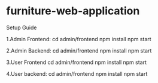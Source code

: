 # furniture-web-application
Setup Guide

1.Admin Frontend:
  cd admin/frontend
  npm install
  npm start

2.Admin Backend:
  cd admin/frontend
  npm install
  npm start

3.User Frontend 
  cd admin/frontend
  npm install
  npm start
  
4.User backend:
  cd admin/frontend
  npm install
  npm start
